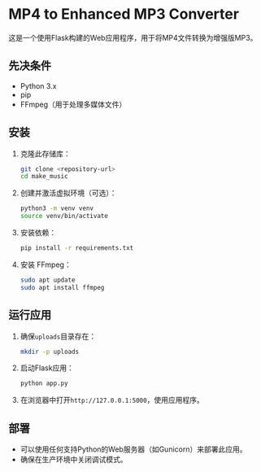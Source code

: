 # MP4 to Enhanced MP3 Converter

这是一个使用Flask构建的Web应用程序，用于将MP4文件转换为增强版MP3。

## 先决条件

- Python 3.x
- pip
- FFmpeg（用于处理多媒体文件）

## 安装

1. 克隆此存储库：
   ```bash
   git clone <repository-url>
   cd make_music
   ```

2. 创建并激活虚拟环境（可选）：
   ```bash
   python3 -m venv venv
   source venv/bin/activate
   ```

3. 安装依赖：
   ```bash
   pip install -r requirements.txt
   ```

4. 安装 FFmpeg：
   ```bash
   sudo apt update
   sudo apt install ffmpeg
   ```

## 运行应用

1. 确保`uploads`目录存在：
   ```bash
   mkdir -p uploads
   ```

2. 启动Flask应用：
   ```bash
   python app.py
   ```

3. 在浏览器中打开`http://127.0.0.1:5000`，使用应用程序。

## 部署

- 可以使用任何支持Python的Web服务器（如Gunicorn）来部署此应用。
- 确保在生产环境中关闭调试模式。